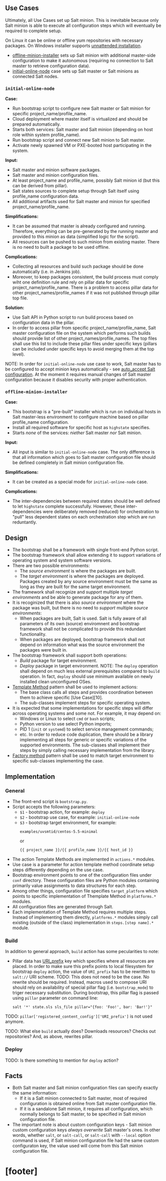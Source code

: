 
## Use Cases ##

Ultimately, all Use Cases set up Salt minion. This is inevitable because
only Salt minion is able to execute all configuration steps
which will eventually be required to complete setup.

On Linux it can be online or offline yum repositories with necessary packages.
On Windows installer supports [unnattended installation](https://github.com/saltstack/salt-windows-msi/blob/master/README.md).

* [offline-minion-installer][13] sets up Salt minion with additional master-side
  configuration to make it autonomous (requiring no connection to Salt master
  to retrieve configuration data).
* [initial-online-node][14] case sets up Salt master or Salt minions as
  connected Salt nodes.

### `initial-online-node` ###

**Case:**
* Run bootstrap script to configure new Salt master or Salt minion for
  specific project_name/profile_name.
* Cloud deployment where master itself is virtualized and
  should be prepared automatically.
* Starts both services: Salt master and Salt minion (depending on host
  role within system profile_name).
* Run bootstrap script and connect new Salt minion to Salt master.
* Activate newly spawned VM or PXE-booted host participating in the system.

**Input:**
* Salt master and minion software packages.
* Salt master and minion configuration files.
* At least project_name and profile_name, possibly Salt minion id (but this
  can be derived from pillar).
* Salt states sources to complete setup through Salt itself using
  profile_name configuration data.
* All additional artifacts used for Salt master and minion for
  specified project_name/profile_name.

**Simplifications:**
* It can be assumed that master is already configured and running.
  Therefore, everything can be pre-generated by the running master
  and provided to this minion as data (simplified logic for the script).
* All resources can be pushed to such minion from existing master.
  There is no need to built a package to be used offline.

**Complications:**
* Collecting all resources and build such package should be done
  automatically (i.e. in Jenkins job).
* Moreover, to keep packages consistent, the build process must comply
  wiht one definition rule and rely on pillar data for specific
  project_name/profile_name. There is a problem to access pillar data for other
  project_names/profile_names if it was not published through pillar top file.

**Solution:**
* Use Salt API in Python script to run build process based on
  configuration data in the pillar.
* In order to access pillar from specific project_name/profile_name,
  Salt master configuration file on the system which performs
  such builds should provide list of other project_names/profile_names.
  The top files shall use this list to include these pillar files
  under specific keys (pillars can be included under specific keys
  to avoid merging them at the top level).

NOTE: In order for `initial-online-node` use case to work, Salt master
      has to be configured to accept minion keys automatically -
      see [auto_accept Salt configuration][30].
      At the moment it requires manual changes of Salt master configuration
      because it disables security with proper authentication.

### `offline-minion-installer` ###

**Case:**
* This bootstrap is a "pre-built" installer which is run on individual
  hosts in Salt master-less environment to configure machine based on
  pillar profile_name configuration.
* Install all required software for specific host as `highstate` specifies.
* Starts _none_ of the services: _niether_ Salt master _nor_ Salt minion.

**Input:**
* All input is similar to `initial-online-node` case.
  The only difference is that all information which goes to Salt master
  configuration file should be defined completely in Salt minion
  configuration file.

**Simplifications:**
* It can be created as a special mode for `initial-online-node` case.

**Complications:**
* The inter-dependencies between required states should be well defined
  to let `highstate` complete successfully. However, these inter-dependencies
  were deliberately removed (reduced) for orchestration to "pull" less
  dependent states on each orchestration step which are run reduntantly.

## Design ##

* The bootstrap shall be a framework with single front-end Python script.
* The bootstrap framework shall allow extending it to support variations
  of operating system and system software versions.
* There are two possible environments:
  * The _source environment_ is where the packages are built.
  * The _target environment_ is where the packages are deployed.
  Packages created by any source environment must be the same as long as
  they are built for the same target environment.
* The framework shall recognize and _support_ multiple _target environments_
  and be able to generate package for any of them.
* It is recoginized that there is also _source environment_ where the package
  was built, but there is no need to _support_ multiple _source environments_:
  * When packages are built, Salt is used. Salt is fully aware of
    all parameters of its own (source) enviromnent and bootstrap framework
    shall not be complicated to provide this redundant functionality.
  * When packages are deployed, bootstrap framework shall not depend
    on information what was the source environment the packages were
    built in.
* The bootstrap framework shall support both operations:
  * _Build_ package for target environment.
  * _Deploy_ package in target environment.
  NOTE: The `deploy` operation shall depend on much less external prerequisites
  compared to `build` operation. In fact, `deploy` should use minimum
  available on newly installed clean unconfigured OSes.
* [Template Method][1] pattern shall be used to implement actions:
  * The base class calls all steps and provides coordination between them to
    achieve specific [Use Case][10].
  * The sub-classes implement steps for specific operating system.
* It is expected that some implementations for specific steps will differ
  across operating systems and some not. For example, it may depend on:
  * Windows or Linux to select `cmd` or `bash` scripts;
  * Python version to use select Python imports;
  * PID 1 (`init` or `systemd`) to select service management commands;
  * etc.
  In order to reduce code duplication, there should be a library implementing
  all steps for generic or specific variations of the supported environments.
  The sub-classes shall implement their steps by simply calling necessary
  implementation from the library.
* [Factory method][2] pattern shall be used to match target
  environment to specific sub-classes implementing the case.

## Implementation ##

### General ###

* The front-end script is `bootstrap.py`.
* Script accepts the following parameters:
  * `$1` - bootstrap action, for example: `deploy`
  * `$2` - bootstrap use case, for example: `initial-online-node`
  * `$3` - bootstrap target environment, for example:
    ```
    examples/uvsmtid/centos-5.5-minimal
    ```
    or
    ```
    {{ project_name }}/{{ profile_name }}/{{ host_id }}
    ```
* The action Template Methods are implemented in `actions.*` modules.
* Use case is a parameter for action template method coordinate
  setup steps differently depending on the use case.
* Bootstrap environment points to one of the configuration files under `conf`
  directory. These configuration files are Python modules containing
  primarily value assignments to data structures for each step.
* Among other things, configuration file specifies `target_platform` which
  points to specific implementation of Themplate Method in `platforms.*`
  modules.
* All configuration files are generated through Salt.
* Each implementation of Template Method requires multiple steps.
  Instead of implementing them directly, `platforms.*` modules simply call
  existing (outside of the class) implementation in `steps.[step name].*`
  module.

### Build ###

In addition to general approach, `build` action has some
pecularities to note:
* Pillar data has [URI_prefix][20] key which specifies where all resources
  are placed. In order to make sure this prefix points to local filesystem
  for bootstrap `deploy` action, the value of `URI_prefix` has to be
  rewritten to `salt://` URI scheme.
    TODO: This does not need to be the case. No rewrite should be required.
    Instead, macros used to compose URI should rely on availability of
    special pillar flag (i.e. `bootstrap_mode`) to triger necessary
    substitution. During bootstrap, this pillar flag is passed using
    `pillar` parameter on command line:

    ```
    salt '*' state.sls sls_file pillar="{foo: 'Foo!', bar: 'Bar!'}"
    ```

TODO: `pillar['registered_content_config']['URI_prefix']` is not used anymore.

TODO: What else `build` actually does? Downloads resources? Checks out
repositories? And, as above, rewrites pillar.

### Deploy ###

TODO: Is there something to mention for `deploy` action?

## Facts ##

* Both Salt master and Salt minion configuration files can specify exactly
  the same information:
  * If it is a Salt minion connected to Salt master, most of required
    configuration is obtained online from Salt master configuration file.
  * If it is a sandalone Salt minion, it requires all configuration,
    which normally belongs to Salt master, to be specified in Salt minion
    configuration file.
* The important note is about custom configuration keys - Salt minion
  custom configuration keys _always overwrite_ Salt master's ones.
  In other words, whether `salt`, or `salt-call`,
  or `salt-call` with `--local` option command is used, if Salt minion
  configuration file had the same custom configuraton key, the value
  used will come from this Salt minion configuration file.

# [footer] #

[1]: https://en.wikipedia.org/wiki/Template_method_pattern
[2]: https://en.wikipedia.org/wiki/Factory_method_pattern
[3]: docs/bootstrap/build.md

[13]: #offline-minion-installer
[14]: #initial-online-node

[20]: docs/pillars/common/registered_content_config/URI_prefix/readme.md

[30]: http://docs.saltstack.com/en/latest/ref/configuration/master.html#auto-accept

